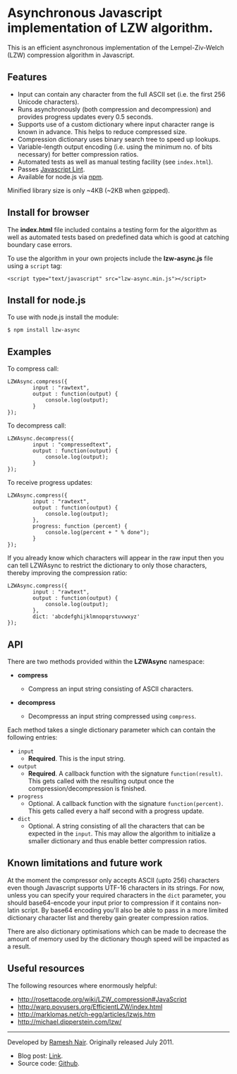 # Asynchronous Javascript implementation of LZW algorithm.

This is an efficient asynchronous implementation of the Lempel-Ziv-Welch (LZW) compression algorithm in Javascript.

## Features

* Input can contain any character from the full ASCII set (i.e. the first 256 Unicode characters).
* Runs asynchronously (both compression and decompression) and provides progress updates every 0.5 seconds.
* Supports use of a custom dictionary where input character range is known in advance. This helps to reduce compressed
size.
* Compression dictionary uses binary search tree to speed up lookups.
* Variable-length output encoding (i.e. using the minimum no. of bits necessary) for better compression ratios.
* Automated tests as well as manual testing facility (see `index.html`).
* Passes [Javascript Lint](http://www.javascriptlint.com/).
* Available for node.js via [npm](http://npmjs.org/).

Minified library size is only ~4KB (~2KB when gzipped).

## Install for browser

The **index.html** file included contains a testing form for the algorithm as well as automated tests based
on predefined data which is good at catching boundary case errors.

To use the algorithm in your own projects include the **lzw-async.js** file using a `script` tag:

    <script type="text/javascript" src="lzw-async.min.js"></script>


## Install for node.js

To use with node.js install the module:

    $ npm install lzw-async


## Examples

To compress call:

    LZWAsync.compress({
            input : "rawtext",
            output : function(output) {
                console.log(output);
            }
    });

To decompress call:

    LZWAsync.decompress({
            input : "compressedtext",
            output : function(output) {
                console.log(output);
            }
    });


To receive progress updates:

    LZWAsync.compress({
            input : "rawtext",
            output : function(output) {
                console.log(output);
            },
            progress: function (percent) {
                console.log(percent + " % done");
            }
    });

If you already know which characters will appear in the raw input then you can tell LZWAsync to restrict the
dictionary to only those characters, thereby improving the compression ratio:

    LZWAsync.compress({
            input : "rawtext",
            output : function(output) {
                console.log(output);
            },
            dict: 'abcdefghijklmnopqrstuvwxyz'
    });


## API

There are two methods provided within the **LZWAsync** namespace:

* **compress**
  * Compress an input string consisting of ASCII characters.

* **decompress**
  * Decompresss an input string compressed using `compress`.

Each method takes a single dictionary parameter which can contain the following entries:

* `input`
  * **Required**. This is the input string.
* `output`
  * **Required**. A callback function with the signature `function(result)`. This gets called with the resulting output
  once the compression/decompression is finished.
* `progress`
  * Optional. A callback function with the signature `function(percent)`. This gets called every a half second
  with a progress update.
* `dict`
  * Optional. A string consisting of all the characters that can be expected in the `input`. This may allow the
  algorithm to initialize a smaller dictionary and thus enable better compression ratios.


## Known limitations and future work

At the moment the compressor only accepts ASCII (upto 256) characters even though Javascript supports UTF-16 characters in its strings. For now, unless you can specify your required characters in the `dict` parameter, you should base64-encode your input prior to compression if it contains non-latin script. By base64 encoding you'll also be able to pass in a more limited dictionary character list and thereby gain greater compression ratios.

There are also dictionary optimisations which can be made to decrease the amount of memory used by the dictionary though speed will be impacted as a result.

## Useful resources

The following resources where enormously helpful:

* http://rosettacode.org/wiki/LZW_compression#JavaScript
* http://warp.povusers.org/EfficientLZW/index.html
* http://marklomas.net/ch-egg/articles/lzwjs.htm
* http://michael.dipperstein.com/lzw/


---
Developed by [Ramesh Nair](http://www.hiddentao.com/). Originally released July 2011.

* Blog post: [Link](http://www.hiddentao.com/archives/2011/08/01/asynchronous-implementation-of-lzw-algorithm-in-javascript/).
* Source code: [Github](https://github.com/hiddentao/lzw-async.js).



